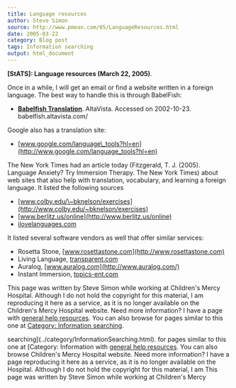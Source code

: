 ```yaml
---
title: Language resources
author: Steve Simon
source: http://www.pmean.com/05/LanguageResources.html
date: 2005-03-22
category: Blog post
tags: Information searching
output: html_document
---
```

**[StATS]: Language resources (March 22, 2005)**.

Once in a while, I will get an email or find a website written in a
foreign language. The best way to handle this is through BabelFish:

-   **[Babelfish Translation](http://babelfish.altavista.com/%20)**.
    AltaVista. Accessed on 2002-10-23. babelfish.altavista.com/

Google also has a translation site:

-   [www.google.com/language\_tools?hl=en](http://www.google.com/language_tools?hl=en)

The New York Times had an article today (Fitzgerald, T. J. (2005).
Language Anxiety? Try Immersion Therapy. The New York Times) about web
sites that also help with translation, vocabulary, and learning a
foreign language. It listed the following sources

-   [www.colby.edu/\~bknelson/exercises](http://www.colby.edu/~bknelson/exercises)
-   [www.berlitz.us/online](http://www.berlitz.us/online)
-   [ilovelanguages.com](http://ilovelanguages.com/)

It listed several software vendors as well that offer similar services:

-   Rosetta Stone, [www.rosettastone.com](http://www.rosettastone.com)
-   Living Language, [transparent.com](http://transparent.com/)
-   Auralog, [www.auralog.com](http://www.auralog.com/)
-   Instant Immersion, [topics-ent.com](http://topics-ent.com/)

This page was written by Steve Simon while working at Children\'s Mercy
Hospital. Although I do not hold the copyright for this material, I am
reproducing it here as a service, as it is no longer available on the
Children\'s Mercy Hospital website. Need more information? I have a page
with [general help resources](../GeneralHelp.html). You can also browse
for pages similar to this one at [Category: Information
searching](../category/InformationSearching.html).
<!---More--->
searching](../category/InformationSearching.html).
for pages similar to this one at [Category: Information
with [general help resources](../GeneralHelp.html). You can also browse
Children\'s Mercy Hospital website. Need more information? I have a page
reproducing it here as a service, as it is no longer available on the
Hospital. Although I do not hold the copyright for this material, I am
This page was written by Steve Simon while working at Children\'s Mercy

<!---Do not use
**[StATS]: Language resources (March 22, 2005)**.
This page was written by Steve Simon while working at Children\'s Mercy
Hospital. Although I do not hold the copyright for this material, I am
reproducing it here as a service, as it is no longer available on the
Children\'s Mercy Hospital website. Need more information? I have a page
with [general help resources](../GeneralHelp.html). You can also browse
for pages similar to this one at [Category: Information
searching](../category/InformationSearching.html).
--->

